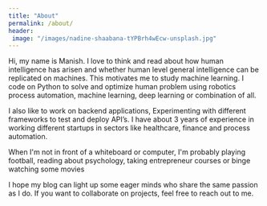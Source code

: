 ```yaml
---
title: "About"
permalink: /about/
header:
 image: "/images/nadine-shaabana-tYPBrh4wEcw-unsplash.jpg"
---
```


Hi, my name is Manish. I love to think and read about how human intelligence has arisen and whether human level general intelligence can be replicated on machines. This motivates me to study machine learning. I code on Python to solve and optimize human problem using robotics process automation, machine learning, deep learning or combination of all.

I also like to work on backend applications, Experimenting with different frameworks to test and deploy API’s. I have about 3 years of experience in working different startups in sectors like healthcare, finance and process automation.

When I'm not in front of a whiteboard or computer, I'm probably playing football, reading about psychology, taking entrepreneur courses or binge watching some movies

I hope my blog can light up some eager minds who share the same passion as I do. If you want to collaborate on projects, feel free to reach out to me.
